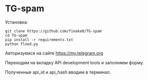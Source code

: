 # TG-spam
Установка:
```
git clone https://github.com/finake0/TG-spam
cd TG-spam
pip install -r requirements.txt
python flood.py
```
Авторизуемся на сайте https://my.telegram.org

Переходим на вкладку API development tools и заполняем форму.

Полученные api_id и api_hash вводим в терминал.
